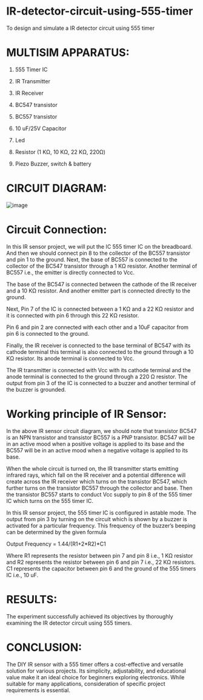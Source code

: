 # IR-detector-circuit-using-555-timer
To design and simulate a IR detector circuit using 555 timer


# MULTISIM APPARATUS:

1.	555 Timer IC

2.	IR Transmitter

3.	IR Receiver

4.	BC547 transistor

5.	BC557 transistor


6.	10 uF/25V Capacitor

7.	Led

8.	Resistor (1 KΩ, 10 KΩ, 22 KΩ, 220Ω) 

9.	Piezo Buzzer, switch & battery


# CIRCUIT DIAGRAM:

![image](https://github.com/user-attachments/assets/8d299570-4464-44d4-82cd-56b3fc653108)


# Circuit Connection:

In this IR sensor project, we will put the IC 555 timer IC on the breadboard. And then we should connect pin 8 to the collector of the BC557 transistor and pin 1 to the ground. Next, the base of BC557 is connected to the collector of the BC547 transistor through a 1 KΩ resistor. Another terminal of BC557 i.e., the emitter is directly connected to Vcc.

The base of the BC547 is connected between the cathode of the IR receiver and a 10 KΩ resistor. And another emitter part is connected directly to the ground.

Next, Pin 7 of the IC is connected between a 1 KΩ and a 22 KΩ resistor and it is connected with pin 6 through this 22 KΩ resistor. 

Pin 6 and pin 2 are connected with each other and a 10uF capacitor from pin 6 is connected to the ground.

Finally, the IR receiver is connected to the base terminal of BC547 with its cathode terminal this terminal is also connected to the ground through a 10 KΩ resistor. Its anode terminal is connected to Vcc. 

The IR transmitter is connected with Vcc with its cathode terminal and the anode terminal is connected to the ground through a 220 Ω resistor. The output from pin 3 of the IC is connected to a buzzer and another terminal of the buzzer is grounded.


# Working principle of IR Sensor:

In the above IR sensor circuit diagram, we should note that transistor BC547 is an NPN transistor and transistor BC557 is a PNP transistor. BC547 will be in an active mood when a positive voltage is applied to its base and the BC557 will be in an active mood when a negative voltage is applied to its base. 


When the whole circuit is turned on, the IR transmitter starts emitting infrared rays, which fall on the IR receiver and a potential difference will create across the IR receiver which turns on the transistor BC547, which further turns on the transistor BC557 through the collector and base. Then the transistor BC557 starts to conduct Vcc supply to pin 8 of the 555 timer IC which turns on the 555 timer IC.


In this IR sensor project, the 555 timer IC is configured in astable mode. The output from pin 3 by turning on the circuit which is shown by a buzzer is activated for a particular frequency. This frequency of the buzzer’s beeping can be determined by the given formula 


Output Frequency = 1.44/(R1+2*R2)*C1


Where R1 represents the resistor between pin 7 and pin 8 i.e., 1 KΩ resistor and R2 represents the resistor between pin 6 and pin 7 i.e., 22 KΩ resistors. C1 represents the capacitor between pin 6 and the ground of the 555 timers IC i.e., 10 uF.


# RESULTS:

The experiment successfully achieved its objectives by thoroughly examining the IR detector circuit using 555 timers.


# CONCLUSION:

The DIY IR sensor with a 555 timer offers a cost-effective and versatile solution for various projects. Its simplicity, adjustability, and educational value make it an ideal choice for beginners exploring electronics. While suitable for many applications, consideration of specific project requirements is essential.














